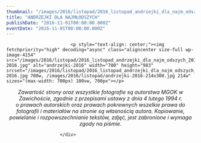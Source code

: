 ```yaml
---
thumbnail: "/images/2016/listopad/2016_listopad_andrzejki_dla_najm_odszych_2016_11_andrzejki_dla_najm_odszych_andrzejki-2016.jpg"
title: "ANDRZEJKI DLA NAJMŁODSZYCH"
publishDate: "2016-11-01T00:00:00.000Z"
eventDate: "2016-11-01T00:00:00.000Z"
---
```


<div class="entry-content">
							
							<p style="text-align: center;"><img fetchpriority="high" decoding="async" class="aligncenter size-full wp-image-4154" src="/images/2016/listopad/2016_listopad_andrzejki_dla_najm_odszych_2016_11_andrzejki_dla_najm_odszych_andrzejki-2016.jpg" alt="andrzejki-2016" width="700" height="983" srcset="/images/2016/listopad/2016_listopad_andrzejki_dla_najm_odszych_2016_11_andrzejki_dla_najm_odszych_andrzejki-2016.jpg 700w, /images/2016/listopad/andrzejki-2016-214x300.jpg 214w" sizes="(max-width: 700px) 100vw, 700px"></p>
<p style="text-align: center;">
</p><p style="text-align: center;"><em>Zawartość strony oraz wszystkie fotografie są autorstwa MGOK w Zawichoście, zgodnie z przepisami ustawy z dnia 4 lutego 1994 r.</em><br>
<em> o prawach autorskich oraz prawach pokrewnych wszelkie prawa do fotografii i materiałów na stronie są własnością autora. Kopiowanie, powielanie i rozpowszechnianie tekstów, zdjęć, jest zabronione i wymaga zgody na piśmie.</em></p>
						
						</div>
